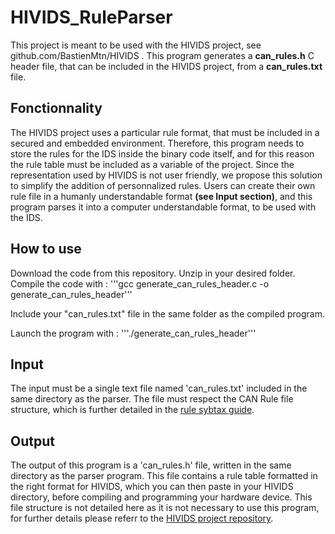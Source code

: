 # HIVIDS_RuleParser
This project is meant to be used with the HIVIDS project, see github.com/BastienMtn/HIVIDS .
This program generates a **can_rules.h** C header file, that can be included in the HIVIDS project, from a **can_rules.txt** file.

## Fonctionnality
The HIVIDS project uses a particular rule format, that must be included in a secured and embedded environment. Therefore, this program needs to store the rules for the IDS inside the binary code itself, and for this reason the rule table must be included as a variable of the project.
Since the representation used by HIVIDS is not user friendly, we propose this solution to simplify the addition of personnalized rules. Users can create their own rule file in a humanly understandable format **(see Input section)**, and this program parses it into a computer understandable format, to be used with the IDS.

## How to use
Download the code from this repository.
Unzip in your desired folder.
Compile the code with :
'''gcc generate_can_rules_header.c -o generate_can_rules_header'''

Include your "can_rules.txt" file in the same folder as the compiled program.

Launch the program with : '''./generate_can_rules_header'''

## Input
The input must be a single text file named 'can_rules.txt' included in the same directory as the parser.
The file must respect the CAN Rule file structure, which is further detailed in the [rule sybtax guide](IDSCAN_RulesSyntax.md).

## Output
The output of this program is a 'can_rules.h' file, written in the same directory as the parser program.
This file contains a rule table formatted in the right format for HIVIDS, which you can then paste in your HIVIDS directory, before compiling and programming your hardware device.
This file structure is not detailed here as it is not necessary to use this program, for further details please referr to the [HIVIDS project repository](https://github.com/BastienMtn/HIVIDS).
